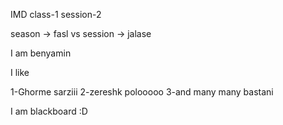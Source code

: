 <!-- @format -->

IMD class-1 session-2

season -> fasl
vs
session -> jalase

I am benyamin

I like



1-Ghorme sarziii
2-zereshk polooooo
3-and many many bastani

I am blackboard :D
